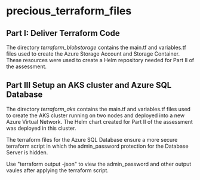 # precious_terraform_files

## Part I: Deliver Terraform Code

The directory _terraform_blobstorage_ contains the main.tf and variables.tf files used to create the Azure Storage Account and Storage Container. These resources were used to create a Helm repository needed for Part II of the assessment.


## Part III Setup an AKS cluster and Azure SQL Database 

The directory _terraform_aks_ contains the main.tf and variables.tf files used to create the AKS cluster running on two nodes and deployed into a new Azure Virtual Network. The Helm chart created for Part II of the assessment was deployed in this cluster.

The terraform files for the Azure SQL Database ensure a more secure terraform script in which the admin_password protection for the Database Server is hidden.

Use "terraform output -json" to view the admin_password and other output vaules after applying the terraform script.
